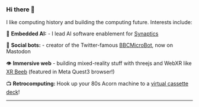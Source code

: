 ### Hi there 👋

I like computing history and building the computing future. Interests include:

🧠 **Embedded AI:** - I lead AI software enablement for [Synaptics](https://developer.synaptics.com)

🤖 **Social bots:** - creator of the Twitter-famous [BBCMicroBot](https://github.com/8bitkick/BBCMicroBot), now on Mastodon

👁️ **Immersive web** - building mixed-reality stuff with threejs and WebXR like [XR Beeb](https://xr.bbcmic.ro) (featured in Meta Quest3 browser!)

📺 **Retrocomputing:** Hook up your 80s Acorn machine to a [virtual cassette deck](https://github.com/8bitkick/PlayUEF)!



---

<!--
**8bitkick/8bitkick** is a ✨ _special_ ✨ repository because its `README.md` (this file) appears on your GitHub profile.

Here are some ideas to get you started:

- 🔭 I’m currently working on ...
- 🌱 I’m currently learning ...
- 👯 I’m looking to collaborate on ...
- 🤔 I’m looking for help with ...
- 💬 Ask me about ...
- 📫 How to reach me: ...
- 😄 Pronouns: ...
- ⚡ Fun fact: ...
-->
